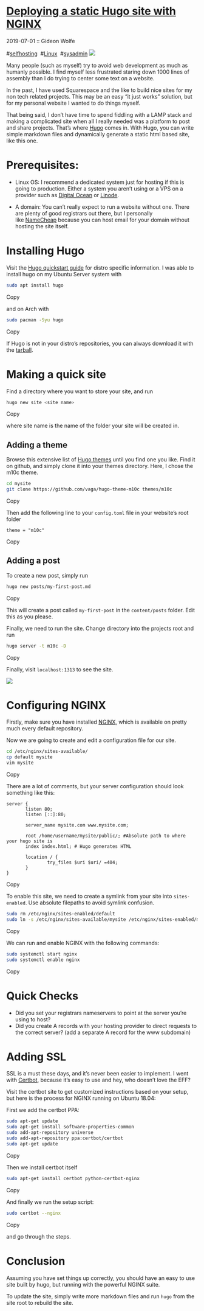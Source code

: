 # [Deploying a static Hugo site with NGINX](https://gideonwolfe.com/posts/sysadmin/hugonginx/)

2019-07-01 :: Gideon Wolfe

#[selfhosting](https://gideonwolfe.com/tags/selfhosting/)  #[Linux](https://gideonwolfe.com/tags/linux/)  #[sysadmin](https://gideonwolfe.com/tags/sysadmin/) ![](https://gideonwolfe.com/img/sysadmin/HugoNginx/banner.png)

Many people (such as myself) try to avoid web development as much as humanly possible. I find myself less frustrated staring down 1000 lines of assembly than I do trying to center some text on a website.

In the past, I have used Squarespace and the like to build nice sites for my non tech related projects. This may be an easy “it just works” solution, but for my personal website I wanted to do things myself.

That being said, I don’t have time to spend fiddling with a LAMP stack and making a complicated site when all I really needed was a platform to post and share projects. That’s where [Hugo](https://gohugo.io/) comes in. With Hugo, you can write simple markdown files and dynamically generate a static html based site, like this one.

# Prerequisites:

-   Linux OS: I recommend a dedicated system just for hosting if this is going to production. Either a system you aren’t using or a VPS on a provider such as [Digital Ocean](https://www.digitalocean.com/) or [Linode](https://www.linode.com/).
    
-   A domain: You can’t really expect to run a website without one. There are plenty of good registrars out there, but I personally like [NameCheap](https://www.namecheap.com/) because you can host email for your domain without hosting the site itself.
    

# Installing Hugo

Visit the [Hugo quickstart guide](https://gohugo.io/getting-started/installing/#debian-and-ubuntu) for distro specific information. I was able to install hugo on my Ubuntu Server system with

```bash
sudo apt install hugo
```

Copy

and on Arch with

```bash
sudo pacman -Syu hugo
```

Copy

If Hugo is not in your distro’s repositories, you can always download it with the [tarball](https://gohugo.io/getting-started/installing/#install-hugo-from-tarball).

# Making a quick site

Find a directory where you want to store your site, and run

```bash
hugo new site <site name>
```

Copy

where site name is the name of the folder your site will be created in.

## Adding a theme

Browse this extensive list of [Hugo themes](https://themes.gohugo.io/) until you find one you like. Find it on github, and simply clone it into your themes directory. Here, I chose the m10c theme.

```bash
cd mysite
git clone https://github.com/vaga/hugo-theme-m10c themes/m10c
```

Copy

Then add the following line to your `config.toml` file in your website’s root folder

```config
theme = "m10c"
```

Copy

## Adding a post

To create a new post, simply run

```bash
hugo new posts/my-first-post.md
```

Copy

This will create a post called `my-first-post` in the `content/posts` folder. Edit this as you please.

Finally, we need to run the site. Change directory into the projects root and run

```bash
hugo server -t m10c -D
```

Copy

Finally, visit `localhost:1313` to see the site.

![](https://gideonwolfe.com/img/sysadmin/HugoNginx/newsite.png)

# Configuring NGINX

Firstly, make sure you have installed [NGINX](https://www.nginx.com/), which is available on pretty much every default repository.

Now we are going to create and edit a configuration file for our site.

```bash
cd /etc/nginx/sites-available/
cp default mysite
vim mysite
```

Copy

There are a lot of comments, but your server configuration should look something like this:

```nginx
server {
       listen 80;
       listen [::]:80;

       server_name mysite.com www.mysite.com;

       root /home/username/mysite/public/; #Absolute path to where your hugo site is
       index index.html; # Hugo generates HTML

       location / {
               try_files $uri $uri/ =404;
       }
}
```

Copy

To enable this site, we need to create a symlink from your site into `sites-enabled`. Use absolute filepaths to avoid symlink confusion.

```bash
sudo rm /etc/nginx/sites-enabled/default
sudo ln -s /etc/nginx/sites-available/mysite /etc/nginx/sites-enabled/mysite
```

Copy

We can run and enable NGINX with the following commands:

```bash
sudo systemctl start nginx
sudo systemctl enable nginx
```

Copy

# Quick Checks

-   Did you set your registrars nameservers to point at the server you’re using to host?
-   Did you create A records with your hosting provider to direct requests to the correct server? (add a separate A record for the www subdomain)

# Adding SSL

SSL is a must these days, and it’s never been easier to implement. I went with [Certbot](https://certbot.eff.org/), because it’s easy to use and hey, who doesn’t love the EFF?

Visit the certbot site to get customized instructions based on your setup, but here is the process for NGINX running on Ubuntu 18.04:

First we add the certbot PPA:

```bash
sudo apt-get update
sudo apt-get install software-properties-common
sudo add-apt-repository universe
sudo add-apt-repository ppa:certbot/certbot
sudo apt-get update
```

Copy

Then we install certbot itself

```bash
sudo apt-get install certbot python-certbot-nginx
```

Copy

And finally we run the setup script:

```bash
sudo certbot --nginx
```

Copy

and go through the steps.

# Conclusion

Assuming you have set things up correctly, you should have an easy to use site built by hugo, but running with the powerful NGINX suite.

To update the site, simply write more markdown files and run `hugo` from the site root to rebuild the site.